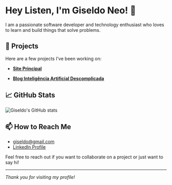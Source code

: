 # Hey Listen, I'm Giseldo Neo! 👋

I am a passionate software developer and technology enthusiast who loves to learn and build things that solve problems. 

## 🚀 Projects

Here are a few projects I've been working on:

- **[Site Principal](https://giseldo.github.io)** 

- **[Blog Inteligência Artificial Descomplicada](https://giseldo.hashnode.dev)** 

## 📈 GitHub Stats

![Giseldo's GitHub stats](https://github-readme-stats.vercel.app/api?username=giseldo&show_icons=true&theme=radical)

## 📫 How to Reach Me

- [giseldo@gmail.com](mailto:giseldo@gmail.com)
- [LinkedIn Profile](https://linkedin.com/in/giseldo)

Feel free to reach out if you want to collaborate on a project or just want to say hi!

---

*Thank you for visiting my profile!*
